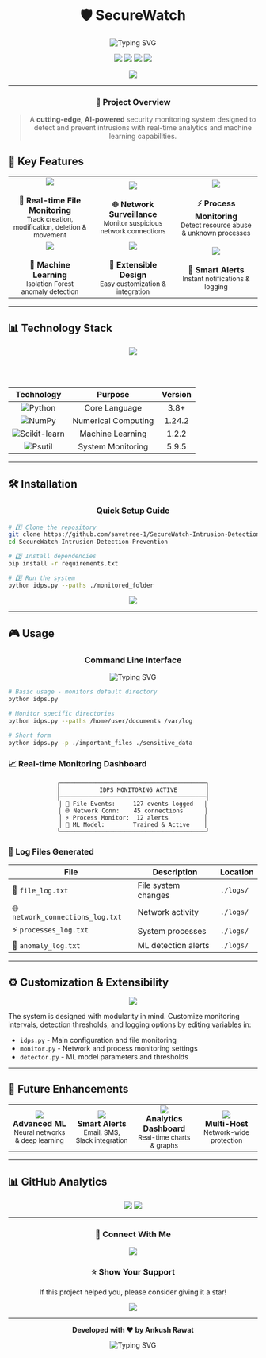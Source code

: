 
<div align="center">

# 🛡️ SecureWatch

<img src="https://readme-typing-svg.herokuapp.com?font=Orbitron&size=35&duration=3000&pause=500&color=00FF41&center=true&vCenter=true&width=800&lines=SECUREWATCH;REAL-TIME+MONITORING;ANOMALY+DETECTION;SYSTEM+PROTECTION" alt="Typing SVG" />

<p align="center">
  <img src="https://img.shields.io/badge/Author-Ankush%20RFawat-brightgreen?style=for-the-badge&logo=github&logoColor=white&color=00ff41" />
  <img src="https://img.shields.io/badge/Python-3.8+-blue?style=for-the-badge&logo=python&logoColor=white" />
  <img src="https://img.shields.io/badge/License-MIT-yellow?style=for-the-badge" />
  <img src="https://img.shields.io/badge/Status-Active-success?style=for-the-badge" />
</p>

<p align="center">
  <img src="https://github-readme-stats.vercel.app/api/pin/?username=savetree-1&repo=SecureWatch-Intrusion-Detection-Prevention&theme=matrix&bg_color=0d1117&title_color=00ff41&text_color=ffffff&icon_color=00ff41&border_color=00ff41" />
</p>

---

### 🎯 **Project Overview**

> A **cutting-edge**, **AI-powered** security monitoring system designed to detect and prevent intrusions with real-time analytics and machine learning capabilities.

</div>

## 🚀 Key Features

<div align="center">

<table>
<tr>
<td align="center" width="33%">
<img src="https://img.shields.io/badge/FILE_SYSTEM-MONITORING-ff6b6b?style=for-the-badge&logo=folder&logoColor=white" />
<br><br>
<strong>📁 Real-time File Monitoring</strong>
<br>
<sub>Track creation, modification, deletion & movement</sub>
</td>
<td align="center" width="33%">
<img src="https://img.shields.io/badge/NETWORK-SECURITY-4ecdc4?style=for-the-badge&logo=wifi&logoColor=white" />
<br><br>
<strong>🌐 Network Surveillance</strong>
<br>
<sub>Monitor suspicious network connections</sub>
</td>
<td align="center" width="33%">
<img src="https://img.shields.io/badge/PROCESS-ANALYSIS-45b7d1?style=for-the-badge&logo=cpu&logoColor=white" />
<br><br>
<strong>⚡ Process Monitoring</strong>
<br>
<sub>Detect resource abuse & unknown processes</sub>
</td>
</tr>
<tr>
<td align="center" width="33%">
<img src="https://img.shields.io/badge/AI_POWERED-DETECTION-9b59b6?style=for-the-badge&logo=brain&logoColor=white" />
<br><br>
<strong>🧠 Machine Learning</strong>
<br>
<sub>Isolation Forest anomaly detection</sub>
</td>
<td align="center" width="33%">
<img src="https://img.shields.io/badge/MODULAR-ARCHITECTURE-f39c12?style=for-the-badge&logo=puzzle-piece&logoColor=white" />
<br><br>
<strong>🔧 Extensible Design</strong>
<br>
<sub>Easy customization & integration</sub>
</td>
<td align="center" width="33%">
<img src="https://img.shields.io/badge/REAL_TIME-ALERTS-e74c3c?style=for-the-badge&logo=bell&logoColor=white" />
<br><br>
<strong>🔔 Smart Alerts</strong>
<br>
<sub>Instant notifications & logging</sub>
</td>
</tr>
</table>

</div>

---

## 📊 Technology Stack

<div align="center">

<img src="https://skillicons.dev/icons?i=python,sklearn,git&theme=dark" />

<br><br>

| Technology | Purpose | Version |
|:----------:|:-------:|:-------:|
| ![Python](https://img.shields.io/badge/Python-3776AB?style=for-the-badge&logo=python&logoColor=white) | Core Language | 3.8+ |
| ![NumPy](https://img.shields.io/badge/NumPy-013243?style=for-the-badge&logo=numpy&logoColor=white) | Numerical Computing | 1.24.2 |
| ![Scikit-learn](https://img.shields.io/badge/Scikit--learn-F7931E?style=for-the-badge&logo=scikit-learn&logoColor=white) | Machine Learning | 1.2.2 |
| ![Psutil](https://img.shields.io/badge/Psutil-326CE5?style=for-the-badge&logo=python&logoColor=white) | System Monitoring | 5.9.5 |

</div>

---

## 🛠️ Installation

<div align="center">

### Quick Setup Guide

</div>

```bash
# 1️⃣ Clone the repository
git clone https://github.com/savetree-1/SecureWatch-Intrusion-Detection-Prevention.git
cd SecureWatch-Intrusion-Detection-Prevention

# 2️⃣ Install dependencies
pip install -r requirements.txt

# 3️⃣ Run the system
python idps.py --paths ./monitored_folder
```

<div align="center">
<img src="https://img.shields.io/badge/Setup_Time-2_Minutes-00ff41?style=for-the-badge&logo=clock&logoColor=white" />
</div>

---

## 🎮 Usage

<div align="center">

### Command Line Interface

<img src="https://readme-typing-svg.herokuapp.com?font=Fira+Code&pause=1000&color=00FF41&width=435&lines=python+idps.py;python+idps.py+--paths+%2Fhome;python+idps.py+-p+%2Fvar+%2Fopt" alt="Typing SVG" />

</div>

```bash
# Basic usage - monitors default directory
python idps.py

# Monitor specific directories
python idps.py --paths /home/user/documents /var/log

# Short form
python idps.py -p ./important_files ./sensitive_data
```

### 📈 Real-time Monitoring Dashboard

<div align="center">

```
┌─────────────────────────────────────────┐
│           IDPS MONITORING ACTIVE        │
├─────────────────────────────────────────┤
│ 📁 File Events:     127 events logged   │
│ 🌐 Network Conn:    45 connections      │
│ ⚡ Process Monitor:  12 alerts          │
│ 🧠 ML Model:        Trained & Active    │
└─────────────────────────────────────────┘
```

</div>

### 📝 Log Files Generated

| File | Description | Location |
|------|-------------|----------|
| 📄 `file_log.txt` | File system changes | `./logs/` |
| 🌐 `network_connections_log.txt` | Network activity | `./logs/` |
| ⚡ `processes_log.txt` | System processes | `./logs/` |
| 🚨 `anomaly_log.txt` | ML detection alerts | `./logs/` |

---

## ⚙️ Customization & Extensibility

<div align="center">

<img src="https://img.shields.io/badge/HIGHLY-CONFIGURABLE-blueviolet?style=for-the-badge&logo=settings&logoColor=white" />

</div>

The system is designed with modularity in mind. Customize monitoring intervals, detection thresholds, and logging options by editing variables in:

- `idps.py` - Main configuration and file monitoring
- `monitor.py` - Network and process monitoring settings  
- `detector.py` - ML model parameters and thresholds

---

## 🔮 Future Enhancements

<div align="center">

<table>
<tr>
<td align="center" width="25%">
<img src="https://img.shields.io/badge/AI-ALGORITHMS-ff69b4?style=for-the-badge&logo=robot&logoColor=white" />
<br>
<strong>Advanced ML</strong>
<br>
<sub>Neural networks & deep learning</sub>
</td>
<td align="center" width="25%">
<img src="https://img.shields.io/badge/ALERTING-SYSTEMS-orange?style=for-the-badge&logo=telegram&logoColor=white" />
<br>
<strong>Smart Alerts</strong>
<br>
<sub>Email, SMS, Slack integration</sub>
</td>
<td align="center" width="25%">
<img src="https://img.shields.io/badge/DATA-VISUALIZATION-green?style=for-the-badge&logo=chart-line&logoColor=white" />
<br>
<strong>Analytics Dashboard</strong>
<br>
<sub>Real-time charts & graphs</sub>
</td>
<td align="center" width="25%">
<img src="https://img.shields.io/badge/DISTRIBUTED-MONITORING-blue?style=for-the-badge&logo=network-wired&logoColor=white" />
<br>
<strong>Multi-Host</strong>
<br>
<sub>Network-wide protection</sub>
</td>
</tr>
</table>

</div>

---

## 📊 GitHub Analytics

<div align="center">

<img src="https://github-readme-stats.vercel.app/api?username=savetree-1&show_icons=true&theme=matrix&bg_color=0d1117&title_color=00ff41&text_color=ffffff&icon_color=00ff41&border_color=00ff41" />

<img src="https://github-readme-activity-graph.vercel.app/graph?username=savetree-1&theme=github-compact&bg_color=0d1117&color=00ff41&line=00ff41&point=ffffff&area=true&hide_border=true" />

</div>

---

<div align="center">

### 🤝 Connect With Me

<a href="https://github.com/savetree-1">
  <img src="https://img.shields.io/badge/GitHub-100000?style=for-the-badge&logo=github&logoColor=white" />
</a>

### ⭐ Show Your Support

If this project helped you, please consider giving it a star!

<img src="https://img.shields.io/github/stars/savetree-1/SecureWatch-Intrusion-Detection-Prevention?style=social" />

---

**Developed with ❤️ by Ankush Rawat**

<img src="https://readme-typing-svg.herokuapp.com?font=Fira+Code&pause=1000&color=00FF41&center=true&width=435&lines=Thanks+for+visiting!;Stay+secure+and+monitor+smart!" alt="Typing SVG" />

</div>



